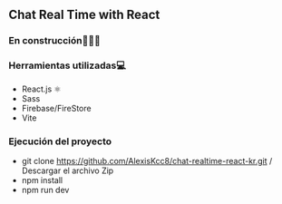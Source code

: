 ## Chat Real Time with React

### En construcción🚧👷‍♀️

### Herramientas utilizadas💻

- React.js ⚛️
- Sass
- Firebase/FireStore
- Vite

### Ejecución del proyecto

- git clone https://github.com/AlexisKcc8/chat-realtime-react-kr.git / Descargar el archivo Zip
- npm install
- npm run dev
